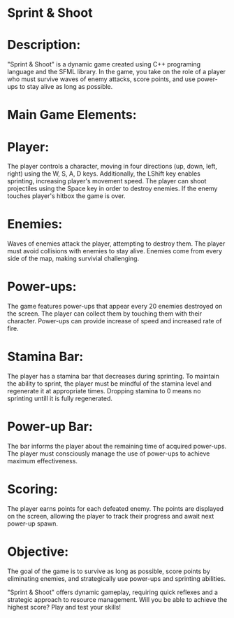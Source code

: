 # Sprint & Shoot
# Description:
"Sprint & Shoot" is a dynamic game created using C++ programing language and the SFML library. In the game, you take on the role of a player who must survive waves of enemy attacks, score points, and use power-ups to stay alive as long as possible.
# Main Game Elements:
# Player:
The player controls a character, moving in four directions (up, down, left, right) using the W, S, A, D keys. Additionally, the LShift key enables sprinting, increasing player's movement speed. The player can shoot projectiles using the Space key in order to destroy enemies. If the enemy touches player's hitbox the game is over.
# Enemies:
Waves of enemies attack the player, attempting to destroy them. The player must avoid collisions with enemies to stay alive. Enemies come from every side of the map, making survivial challenging.
# Power-ups:
The game features power-ups that appear every 20 enemies destroyed on the screen. The player can collect them by touching them with their character. Power-ups can provide increase of speed and increased rate of fire.
# Stamina Bar:
The player has a stamina bar that decreases during sprinting. To maintain the ability to sprint, the player must be mindful of the stamina level and regenerate it at appropriate times. Dropping stamina to 0 means no sprinting untill it is fully regenerated.
# Power-up Bar:
The bar informs the player about the remaining time of acquired power-ups. The player must consciously manage the use of power-ups to achieve maximum effectiveness.
# Scoring:
The player earns points for each defeated enemy. The points are displayed on the screen, allowing the player to track their progress and await next power-up spawn.
# Objective:
The goal of the game is to survive as long as possible, score points by eliminating enemies, and strategically use power-ups and sprinting abilities.

"Sprint & Shoot" offers dynamic gameplay, requiring quick reflexes and a strategic approach to resource management. Will you be able to achieve the highest score? Play and test your skills!
